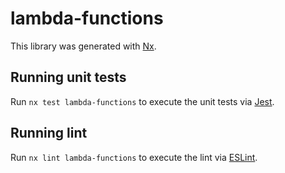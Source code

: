 # lambda-functions

This library was generated with [Nx](https://nx.dev).

## Running unit tests

Run `nx test lambda-functions` to execute the unit tests via [Jest](https://jestjs.io).

## Running lint

Run `nx lint lambda-functions` to execute the lint via [ESLint](https://eslint.org/).
